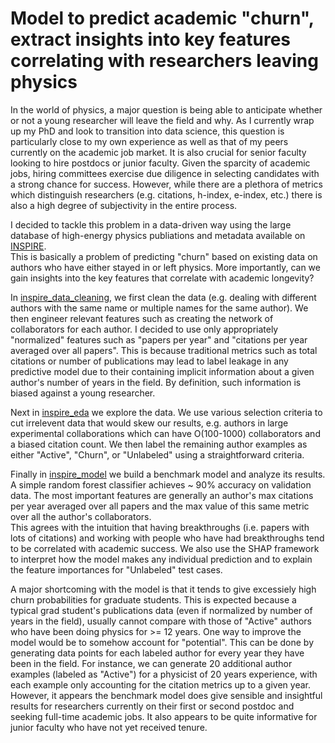 # Model to predict academic "churn", extract insights into key features correlating with researchers leaving physics

In the world of physics, a major question is being able to anticipate whether or not a young researcher will leave the field and why. 
As I currently wrap up my PhD and look to transition into data science, this question is particularly close to my own experience as well as that of my peers currently on the academic job market.
It is also crucial for senior faculty looking to hire postdocs or junior faculty. 
Given the sparcity of academic jobs, hiring committees exercise due diligence in selecting candidates with a strong chance for success. 
However, while there are a plethora of metrics which distinguish researchers (e.g. citations, h-index, e-index, etc.) there is also a high degree of subjectivity in the entire process. 

I decided to tackle this problem in a data-driven way using the large database of high-energy physics publiations and metadata available on [INSPIRE](https://www.inspirehep.net).  
This is basically a problem of predicting "churn" based on existing data on authors who have either stayed in or left physics. 
More importantly, can we gain insights into the key features that correlate with academic longevity? 

In [inspire_data_cleaning](https://nbviewer.jupyter.org/github/vijayoct27/physics-churn/blob/master/inspire_data_cleaning.ipynb), we first clean the data (e.g. dealing with different authors with the same name or multiple names for the same author). 
We then engineer relevant features such as creating the network of collaborators for each author. 
I decided to use only appropriately "normalized" features such as "papers per year" and "citations per year averaged over all papers". 
This is because traditional metrics such as total citations or number of publications may lead to label leakage in any predictive model due to their containing implicit information about a given author's number of years in the field. 
By definition, such information is biased against a young researcher. 

Next in [inspire_eda](https://nbviewer.jupyter.org/github/vijayoct27/physics-churn/blob/master/inspire_eda.ipynb) we explore the data. 
We use various selection criteria to cut irrelevent data that would skew our results, e.g. authors in large experimental collaborations which can have O(100-1000) collaborators and a biased citation count. 
We then label the remaining author examples as either "Active", "Churn", or "Unlabeled" using a straightforward criteria. 

Finally in [inspire_model](https://nbviewer.jupyter.org/github/vijayoct27/physics-churn/blob/master/inspire_model.ipynb) we build a benchmark model and analyze its results. 
A simple random forest classifier achieves ~ 90% accuracy on validation data. 
The most important features are generally an author's max citations per year averaged over all papers and the max value of this same metric over all the author's collaborators.  
This agrees with the intuition that having breakthroughs (i.e. papers with lots of citations) and working with people who have had breakthroughs tend to be correlated with academic success. 
We also use the SHAP framework to interpret how the model makes any individual prediction and to explain the feature importances for "Unlabeled" test cases. 

A major shortcoming with the model is that it tends to give excessiely high churn probabilities for graduate students. 
This is expected because a typical grad student's publications data (even if normalized by number of years in the field), usually cannot compare with those of "Active" authors who have been doing physics for >= 12 years.
One way to improve the model would be to somehow account for "potential".
This can be done by generating data points for each labeled author for every year they have been in the field. 
For instance, we can generate 20 additional author examples (labeled as "Active") for a physicist of 20 years experience, with each example only accounting for the citation metrics up to a given year.
However, it appears the benchmark model does give sensible and insightful results for researchers currently on their first or second postdoc and seeking full-time academic jobs. 
It also appears to be quite informative for junior faculty who have not yet received tenure. 




